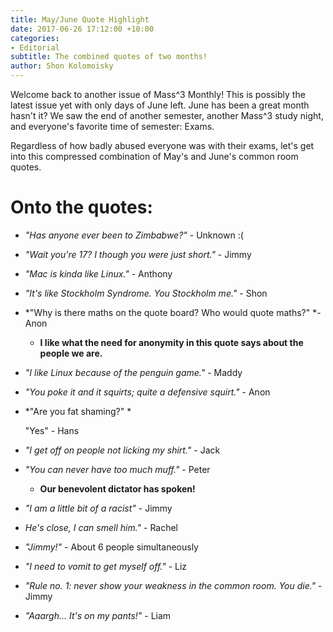 ```yaml
---
title: May/June Quote Highlight
date: 2017-06-26 17:12:00 +10:00
categories:
- Editorial
subtitle: The combined quotes of two months!
author: Shon Kolomoisky
---
```


Welcome back to another issue of Mass^3 Monthly! This is possibly the latest issue yet with only days of June left. June has been a great month hasn't it? We saw the end of another semester, another Mass^3 study night, and everyone's favorite time of semester: Exams.

Regardless of how badly abused everyone was with their exams, let's get into this compressed combination of May's and June's common room quotes.

# Onto the quotes:

* *"Has anyone ever been to Zimbabwe?"* - Unknown :(

* *"Wait you're 17? I though you were just short."* - Jimmy

* *"Mac is kinda like Linux."* - Anthony

* *"It's like Stockholm Syndrome. You Stockholm me."* - Shon

* *"Why is there maths on the quote board? Who would quote maths?" *- Anon

  * **I like what the need for anonymity in this quote says about the people we are.**

* *"I like Linux because of the penguin game."* - Maddy

* *"You poke it and it squirts; quite a defensive squirt."* - Anon

* *"Are you fat shaming?" *

  "Yes" - Hans

* *"I get off on people not licking my shirt."* - Jack

* *"You can never have too much muff."* - Peter 

  * **Our benevolent dictator has spoken!**

* *"I am a little bit of a racist"* - Jimmy

* *He's close, I can smell him."* - Rachel

* *"Jimmy!"* - About 6 people simultaneously 

* *"I need to vomit to get myself off."* - Liz

* *"Rule no. 1: never show your weakness in the common room. You die."* - Jimmy

* *"Aaargh... It's on my pants!"* - Liam